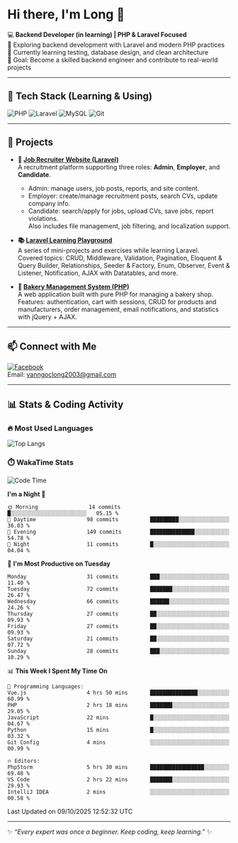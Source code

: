 # Hi there, I'm Long 👋

💻 **Backend Developer (in learning) | PHP & Laravel Focused**  
🚀 Exploring backend development with Laravel and modern PHP practices  
🌱 Currently learning testing, database design, and clean architecture  
🎯 Goal: Become a skilled backend engineer and contribute to real-world projects  

---

## 🔧 Tech Stack (Learning & Using)
![PHP](https://img.shields.io/badge/PHP-777BB4?style=for-the-badge&logo=php&logoColor=white)
![Laravel](https://img.shields.io/badge/Laravel-FF2D20?style=for-the-badge&logo=laravel&logoColor=white)
![MySQL](https://img.shields.io/badge/MySQL-005C84?style=for-the-badge&logo=mysql&logoColor=white)
![Git](https://img.shields.io/badge/Git-F05032?style=for-the-badge&logo=git&logoColor=white)

---

## 🚀 Projects

- **💼 [Job Recruiter Website (Laravel)](https://github.com/ngoclong712/web_moi_gioi_viec_lam)**  
  A recruitment platform supporting three roles: **Admin**, **Employer**, and **Candidate**.  
  - Admin: manage users, job posts, reports, and site content.  
  - Employer: create/manage recruitment posts, search CVs, update company info.  
  - Candidate: search/apply for jobs, upload CVs, save jobs, report violations.  
  Also includes file management, job filtering, and localization support.

- **📚 [Laravel Learning Playground](https://github.com/ngoclong712/web_laravel)**  
  A series of mini-projects and exercises while learning Laravel.  
  Covered topics: CRUD, Middleware, Validation, Pagination, Eloquent & Query Builder, Relationships, Seeder & Factory, Enum, Observer, Event & Listener, Notification, AJAX with Datatables, and more.  

- **🍞 [Bakery Management System (PHP)](https://github.com/ngoclong712/Bakery_Management_System)**  
  A web application built with pure PHP for managing a bakery shop.  
  Features: authentication, cart with sessions, CRUD for products and manufacturers, order management, email notifications, and statistics with jQuery + AJAX.    

---

## 📫 Connect with Me
[![Facebook](https://img.shields.io/badge/Facebook-1877F2?style=for-the-badge&logo=facebook&logoColor=white)](https://facebook.com/vanngoclong712)    
Email: vanngoclong2003@gmail.com

---

## 📊 Stats & Coding Activity

### 🔥 Most Used Languages
![Top Langs](https://github-readme-stats.vercel.app/api/top-langs/?username=ngoclong712&layout=compact&theme=radical)

### ⏱️ WakaTime Stats
<!--START_SECTION:waka-->
![Code Time](http://img.shields.io/badge/Code%20Time-64%20hrs%2024%20mins-blue)

**I'm a Night 🦉** 

```text
🌞 Morning                14 commits          █░░░░░░░░░░░░░░░░░░░░░░░░   05.15 % 
🌆 Daytime                98 commits          █████████░░░░░░░░░░░░░░░░   36.03 % 
🌃 Evening                149 commits         ██████████████░░░░░░░░░░░   54.78 % 
🌙 Night                  11 commits          █░░░░░░░░░░░░░░░░░░░░░░░░   04.04 % 
```
📅 **I'm Most Productive on Tuesday** 

```text
Monday                   31 commits          ███░░░░░░░░░░░░░░░░░░░░░░   11.40 % 
Tuesday                  72 commits          ███████░░░░░░░░░░░░░░░░░░   26.47 % 
Wednesday                66 commits          ██████░░░░░░░░░░░░░░░░░░░   24.26 % 
Thursday                 27 commits          ██░░░░░░░░░░░░░░░░░░░░░░░   09.93 % 
Friday                   27 commits          ██░░░░░░░░░░░░░░░░░░░░░░░   09.93 % 
Saturday                 21 commits          ██░░░░░░░░░░░░░░░░░░░░░░░   07.72 % 
Sunday                   28 commits          ███░░░░░░░░░░░░░░░░░░░░░░   10.29 % 
```


📊 **This Week I Spent My Time On** 

```text
💬 Programming Languages: 
Vue.js                   4 hrs 50 mins       ███████████████░░░░░░░░░░   60.99 % 
PHP                      2 hrs 18 mins       ███████░░░░░░░░░░░░░░░░░░   29.05 % 
JavaScript               22 mins             █░░░░░░░░░░░░░░░░░░░░░░░░   04.67 % 
Python                   15 mins             █░░░░░░░░░░░░░░░░░░░░░░░░   03.32 % 
Git Config               4 mins              ░░░░░░░░░░░░░░░░░░░░░░░░░   00.99 % 

🔥 Editors: 
PhpStorm                 5 hrs 30 mins       █████████████████░░░░░░░░   69.48 % 
VS Code                  2 hrs 22 mins       ███████░░░░░░░░░░░░░░░░░░   29.93 % 
IntelliJ IDEA            2 mins              ░░░░░░░░░░░░░░░░░░░░░░░░░   00.58 % 
```


 Last Updated on 09/10/2025 12:52:32 UTC
<!--END_SECTION:waka-->


---

✨ *“Every expert was once a beginner. Keep coding, keep learning.”* ✨
<!--
**ngoclong712/ngoclong712** is a ✨ _special_ ✨ repository because its `README.md` (this file) appears on your GitHub profile.

Here are some ideas to get you started:

![Long's GitHub stats](https://github-readme-stats.vercel.app/api?username=ngoclong712&show_icons=true&theme=radical)  
- 🔭 I’m currently working on ...
- 🌱 I’m currently learning ...
- 👯 I’m looking to collaborate on ...
- 🤔 I’m looking for help with ...
- 💬 Ask me about ...
- 📫 How to reach me: ...
- 😄 Pronouns: ...
- ⚡ Fun fact: ...
-->
